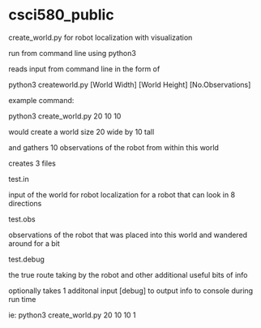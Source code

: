 # csci580_public
create_world.py for robot localization with visualization


run from command line using python3

reads input from command line in the form of 

python3 createworld.py [World Width] [World Height] [No.Observations]

example command:

python3 create_world.py 20 10 10

would create a world size 20 wide by 10 tall

and gathers 10 observations of the robot from within this world

creates 3 files

test.in

input of the world for robot localization for a robot that can look in 8 directions

test.obs

observations of the robot that was placed into this world and wandered around for a bit

test.debug

the true route taking by the robot and other additional useful bits of info

optionally takes 1 additonal input [debug] to output info to console during run time

ie: python3 create_world.py 20 10 10 1
